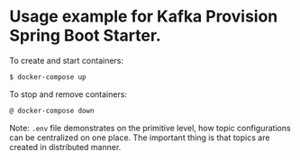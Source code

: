 # Usage example for Kafka Provision Spring Boot Starter.

To create and start containers:
```bash
$ docker-compose up
```

To stop and remove containers:
```bash
@ docker-compose down
```

Note: `.env` file demonstrates on the primitive level, how topic configurations can be centralized on one place. 
The important thing is that topics are created in distributed manner.